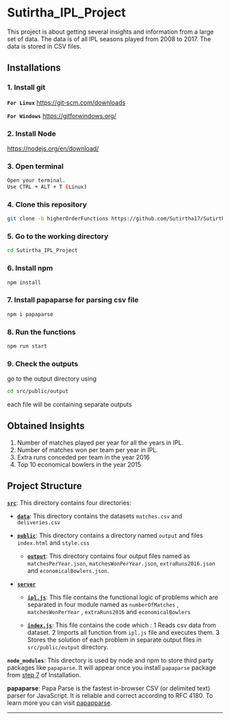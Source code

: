 # Sutirtha_IPL_Project

This project is about getting several insights and information from a large set of data. The data is of all IPL seasons played from 2008 to 2017. The data is stored in CSV files.

## Installations

### 1. Install git

**`For Linux`** <https://git-scm.com/downloads>

**`For Windows`** <https://gitforwindows.org/>

### 2. Install Node

<https://nodejs.org/en/download/>

### 3. Open terminal

```sh
Open your terminal.
Use CTRL + ALT + T (Linux)
```

### 4. Clone this repository

```sh
git clone -b higherOrderFunctions https://github.com/Sutirtha17/Sutirtha_IPL_Project.git
```

### 5. Go to the working directory

```sh
cd Sutirtha_IPL_Project
```

### 6. Install npm

```sh
npm install
```

### 7. Install papaparse for parsing csv file

```sh
npm i papaparse
```

### 8. Run the functions

```sh
npm run start
```

### 9. Check the outputs

go to the output directory using

```sh
cd src/public/output
```

each file will be containing separate outputs

## Obtained Insights

1. Number of matches played per year for all the years in IPL.
2. Number of matches won per team per year in IPL.
3. Extra runs conceded per team in the year 2016
4. Top 10 economical bowlers in the year 2015

## Project Structure

[**`src`**](/src): This directory contains four directories:

- [**`data`**](/src/data): This directory contains the datasets `matches.csv` and `deliveries.csv`

- [**`public`**](/src/public): This directory contains a directory named `output` and files `index.html` and `style.css`

  - [**`output`**](/src/public/output): This directory contains four output files named as `matchesPerYear.json`, `matchesWonPerYear.json`, `extraRuns2016.json` and `economicalBowlers.json`.

- [**`server`**](/src/server)

  - [**`ipl.js`**](/src/server/ipl.js): This file contains the functional logic of problems which are separated in four module named as `numberOfMatches` , `matchesWonPerYear` , `extraRuns2016` and `economicalBowlers`

  - [**`index.js`**](/src/server/index.js): This file contains the code which : 1 Reads csv data from dataset. 2 Imports all function from `ipl.js` file and executes them. 3 Stores the solution of each problem in separate output files in `src/public/output` directory.

**`node_modules`**: This directory is used by node and npm to store third party packages like `papaparse`. It will appear once you install `papaparse` package from [step 7](#7-Install-papaparse-for-parsing-csv-file) of Installation.

**papaparse**: Papa Parse is the fastest in-browser CSV (or delimited text) parser for JavaScript. It is reliable and correct according to RFC 4180.
To learn more you can visit [papapparse](https://www.npmjs.com/package/papaparse).

---
